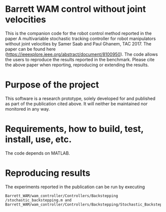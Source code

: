 # Barrett WAM control without joint velocities
This is the companion code for the robot control method reported in the paper A multivariable stochastic tracking controller for robot manipulators without joint velocities by Samer Saab and Paul Ghanem, TAC 2017. The paper can be found here (https://ieeexplore.ieee.org/abstract/document/8100950). The code allows the users to reproduce the results reported in the benchmark. Please cite the above paper when reporting, reproducing or extending the results.
# Purpose of the project
This software is a research prototype, solely developed for and published as part of the publication cited above. It will neither be maintained nor monitored in any way.
# Requirements, how to build, test, install, use, etc.
The code depends on MATLAB.
# Reproducing results
The experiments reported in the publication can be run by executing 
```
Barrett_WAM/wam_controller/Controllers/Backstepping
/stochastic_backstepping.m and 
Barrett_WAM/wam_controller/Controllers/Backstepping/Stochastic_Backstepping_4dof.m
```
